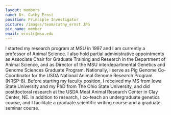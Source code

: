 ```yaml
---
layout: members
name: Dr. Cathy Ernst
position: Principle Investigator
picture: /images/team/cathy_ernst.JPG
pic_name: member
email: ernstc@msu.edu
---
```


I started my research program at MSU in 1997 and I am currently a professor of Animal Science. I also hold partial administrative appointments as Associate Chair for Graduate Training and Research in the Department of Animal Science, and as Director of the MSU interdepartmental Genetics and Genome Sciences Graduate Program. Nationally, I serve as Pig Genome Co-Coordinator for the USDA National Animal Genome Research Program (NRSP-8). Before starting my faculty position, I received my MS from Iowa State University and my PhD from The Ohio State University, and did postdoctoral research at the USDA Meat Animal Research Center in Clay Center, NE. In addition to research, I co-teach an undergraduate genetics course, and I facilitate a graduate scientific writing course and a graduate seminar course.
